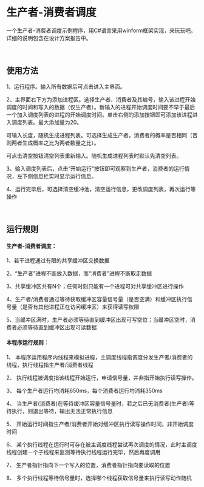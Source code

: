 # 生产者-消费者调度

一个生产者-消费者调度示例程序，用C#语言采用winform框架实现，来玩玩吧。
详细的说明包含在设计方案报告中。

<br/>

## 使用方法

1、运行程序。输入所有数据后可点击进入主界面。

2、主界面右下方为添加进程区。选择生产者、消费者及其编号，输入该进程开始调度的时间和写入的数据（仅生产者）。新输入的进程开始调度时间要不早于最后一个加入调度列表的进程的开始调度时间。单击右侧的添加按钮即可添加该进程进入调度列表。最大添加量为20。<br/>

可输入长度，随机生成进程列表。可选择生成生产者，消费者的概率是否相同（否则两者生成概率之比为两者数量之比）。<br/>

可点击清空按钮清空列表重新输入。随机生成进程列表时默认先清空列表。

3、输入调度列表后，点击“开始运行”按钮即可观察到生产者，消费者的运行情况，左下侧信息栏实时显示运行信息。

4、运行完毕后，可选择清空缓冲池，清空运行信息，更改调度列表，再次运行等操作
<br/>

<br/>

## 运行规则
#### 生产者-消费者调度：

1、若干进程通过有限的共享缓冲区交换数据

2、“生产者”进程不断放入数据，而“消费者”进程不断取走数据

3、共享缓冲区共有N个；任何时刻只能有一个进程可对共享缓冲区进行操作

4、生产者/消费者通过等待获取缓冲区容量信号量（是否空满）和缓冲区执行信号量（是否有其他进程正在访问缓冲区）来获得读写权限

5、当缓冲区满时，生产者必须等待直到缓冲区出现可写空位；当缓冲区空时，消费者必须等待直到缓冲区出现可读数据
<br/>
#### 本程序运行规则：
1、  本程序运用程序内线程来模拟进程，主调度线程指调度分发生产者/消费者的线程，执行线程指生产者/消费者线程

2、  执行线程被调度指该线程开始运行，申请信号量，并非指开始执行读写操作。

3、	每个生产者运行均消耗650ms，每个消费者运行均消耗350ms

4、	当生产者(消费者)在等待缓冲区容量信号量时，若之后已无消费者(生产者)等待执行，则退出等待，输出无法正常执行信息

5、	开始运行时间指生产者/消费者开始对缓冲区执行读写操作时间，非开始调度时间

6、	某个执行线程在运行时可存在被主调度线程尝试再次调度的情况，此时主调度线程创建一个子线程来监测等待执行线程运行完毕，然后再度调用

7、	生产者指针指向下一个写入的位置，消费者指针指向要读取的位置

8、	多个执行线程等待信号量时，选择哪个线程获取信号量来执行读写动作随机




